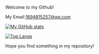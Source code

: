 Welcome to my Github!

My Email:1694815257@qq.com

[![My GitHub stats](https://github-readme-stats.vercel.app/api?username=etheral12138&count_private=true&show_icons=true)](https://github.com/etheral12138/github-readme-stats)

[![Top Langs](https://github-readme-stats.vercel.app/api/top-langs/?username=etheral12138)](https://github.com/etheral12138/github-readme-stats)

Hope you find something in my repository!
